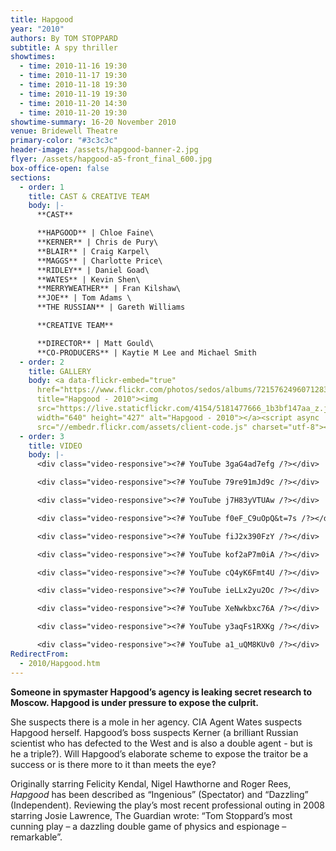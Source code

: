 ```yaml
---
title: Hapgood
year: "2010"
authors: By TOM STOPPARD
subtitle: A spy thriller
showtimes:
  - time: 2010-11-16 19:30
  - time: 2010-11-17 19:30
  - time: 2010-11-18 19:30
  - time: 2010-11-19 19:30
  - time: 2010-11-20 14:30
  - time: 2010-11-20 19:30
showtime-summary: 16-20 November 2010
venue: Bridewell Theatre
primary-color: "#3c3c3c"
header-image: /assets/hapgood-banner-2.jpg
flyer: /assets/hapgood-a5-front_final_600.jpg
box-office-open: false
sections:
  - order: 1
    title: CAST & CREATIVE TEAM
    body: |-
      **CAST**

      **HAPGOOD** | Chloe Faine\
      **KERNER** | Chris de Pury\
      **BLAIR** | Craig Karpel\
      **MAGGS** | Charlotte Price\
      **RIDLEY** | Daniel Goad\
      **WATES** | Kevin Shen\
      **MERRYWEATHER** | Fran Kilshaw\
      **JOE** | Tom Adams \
      **THE RUSSIAN** | Gareth Williams

      **CREATIVE TEAM**

      **DIRECTOR** | Matt Gould\
      **CO-PRODUCERS** | Kaytie M Lee and Michael Smith
  - order: 2
    title: GALLERY
    body: <a data-flickr-embed="true"
      href="https://www.flickr.com/photos/sedos/albums/72157624960712835"
      title="Hapgood - 2010"><img
      src="https://live.staticflickr.com/4154/5181477666_1b3bf147aa_z.jpg"
      width="640" height="427" alt="Hapgood - 2010"></a><script async
      src="//embedr.flickr.com/assets/client-code.js" charset="utf-8"></script>
  - order: 3
    title: VIDEO
    body: |-
      <div class="video-responsive"><?# YouTube 3gaG4ad7efg /?></div>

      <div class="video-responsive"><?# YouTube 79re91mJd9c /?></div>

      <div class="video-responsive"><?# YouTube j7H83yVTUAw /?></div>

      <div class="video-responsive"><?# YouTube f0eF_C9uOpQ&t=7s /?></div>

      <div class="video-responsive"><?# YouTube fiJ2x390FzY /?></div>

      <div class="video-responsive"><?# YouTube kof2aP7m0iA /?></div>

      <div class="video-responsive"><?# YouTube cQ4yK6Fmt4U /?></div>

      <div class="video-responsive"><?# YouTube ieLLx2yu2Oc /?></div>

      <div class="video-responsive"><?# YouTube XeNwkbxc76A /?></div>

      <div class="video-responsive"><?# YouTube y3aqFs1RXKg /?></div>

      <div class="video-responsive"><?# YouTube a1_uQM8KUv0 /?></div>
RedirectFrom:
  - 2010/Hapgood.htm
---
```

**Someone in spymaster Hapgood’s agency is leaking secret research to Moscow. Hapgood is under pressure to expose the culprit.** 

She suspects there is a mole in her agency. CIA Agent Wates suspects Hapgood herself. Hapgood’s boss suspects Kerner (a brilliant Russian scientist who has defected to the West and is also a double agent - but is he a triple?). Will Hapgood’s elaborate scheme to expose the traitor be a success or is there more to it than meets the eye?

Originally starring Felicity Kendal, Nigel Hawthorne and Roger Rees, *Hapgood* has been described as “Ingenious” (Spectator) and “Dazzling” (Independent). Reviewing the play’s most recent professional outing in 2008 starring Josie Lawrence, The Guardian wrote: “Tom Stoppard’s most cunning play – a dazzling double game of physics and espionage – remarkable”.